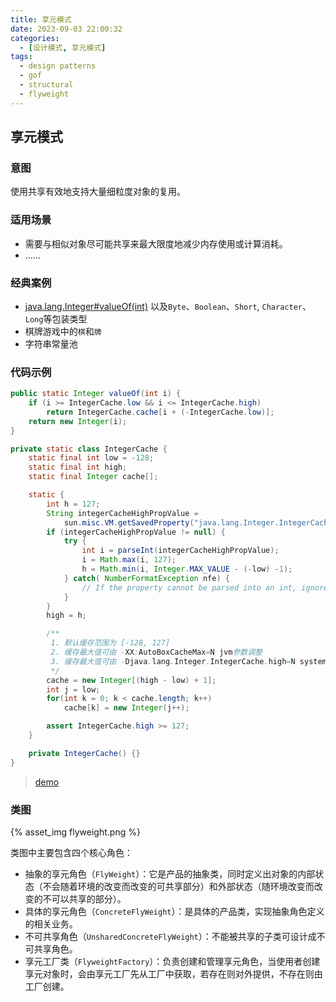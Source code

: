 ```yaml
---
title: 享元模式
date: 2023-09-03 22:00:32
categories:
  - [设计模式, 享元模式]
tags:
  - design patterns
  - gof
  - structural
  - flyweight
---
```


## 享元模式

### 意图

使用共享有效地支持大量细粒度对象的复用。

### 适用场景

- 需要与相似对象尽可能共享来最大限度地减少内存使用或计算消耗。
- ......

<!-- more -->

### 经典案例

- [java.lang.Integer#valueOf(int)](https://docs.oracle.com/javase/8/docs/api/java/lang/Integer.html#valueOf-int-) 以及`Byte`、`Boolean`、`Short`, `Character`、`Long`等包装类型
- 棋牌游戏中的`棋`和`牌`
- 字符串常量池

### 代码示例

```java
public static Integer valueOf(int i) {
    if (i >= IntegerCache.low && i <= IntegerCache.high)
        return IntegerCache.cache[i + (-IntegerCache.low)];
    return new Integer(i);
}

private static class IntegerCache {
    static final int low = -128;
    static final int high;
    static final Integer cache[];

    static {
        int h = 127;
        String integerCacheHighPropValue =
            sun.misc.VM.getSavedProperty("java.lang.Integer.IntegerCache.high");
        if (integerCacheHighPropValue != null) {
            try {
                int i = parseInt(integerCacheHighPropValue);
                i = Math.max(i, 127);
                h = Math.min(i, Integer.MAX_VALUE - (-low) -1);
            } catch( NumberFormatException nfe) {
                // If the property cannot be parsed into an int, ignore it.
            }
        }
        high = h;

        /**
         1. 默认缓存范围为 [-128, 127]
         2. 缓存最大值可由 -XX:AutoBoxCacheMax=N jvm参数调整
         3. 缓存最大值可由 -Djava.lang.Integer.IntegerCache.high=N system属性调整
         */
        cache = new Integer[(high - low) + 1];
        int j = low;
        for(int k = 0; k < cache.length; k++)
            cache[k] = new Integer(j++);

        assert IntegerCache.high >= 127;
    }

    private IntegerCache() {}
}
```

> [demo](https://github.com/openjdk/jdk/blob/9a9add8825a040565051a09010b29b099c2e7d49/jdk/src/share/classes/java/lang/Integer.java#L780)

### 类图

{% asset_img flyweight.png %}

类图中主要包含四个核心角色：

- 抽象的享元角色（`FlyWeight`）：它是产品的抽象类，同时定义出对象的内部状态（不会随着环境的改变而改变的可共享部分）和外部状态（随环境改变而改变的不可以共享的部分）。
- 具体的享元角色（`ConcreteFlyWeight`）：是具体的产品类，实现抽象角色定义的相关业务。
- 不可共享角色（`UnsharedConcreteFlyWeight`）：不能被共享的子类可设计成不可共享角色。
- 享元工厂类（`FlyweightFactory`）：负责创建和管理享元角色，当使用者创建享元对象时，会由享元工厂先从工厂中获取，若存在则对外提供，不存在则由工厂创建。
